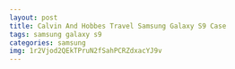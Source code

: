 ```yaml
---
layout: post
title: Calvin And Hobbes Travel Samsung Galaxy S9 Case
tags: samsung galaxy s9
categories: samsung
img: 1r2Vjod2QEkTPruN2fSahPCRZdxacYJ9v
---
```

